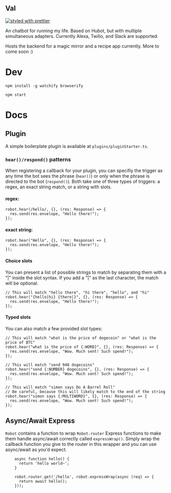 Val
----

[](https://circleci.com/gh/pcsforeducation/val.svg?style=shield&circle-token=:circle-token)
[![styled with
prettier](https://img.shields.io/badge/styled_with-prettier-ff69b4.svg)](https://github.com/prettier/prettier)

An chatbot for running my life. Based on Hubot, but with multiple simultaneous
adapters. Currently Alexa, Twilio, and Slack are supported.

Hosts the backend for a magic mirror and a recipe app currently. More to come soon :)

# Dev

    npm install -g watchify browserify

    npm start

# Docs

## Plugin

A simple boilerplate plugin is available at `plugins/pluginStarter.ts`.

### `hear()/respond()` patterns

When registering a callback for your plugin, you can specifiy the trigger as any time the bot sees the phrase (`hear()`) or only when the phrase is directed to the bot (`respond()`).
Both take one of three types of triggers: a regex, an exact string match, or a string with slots.

#### regex:

    robot.hear(/hello/, {}, (res: Response) => {
      res.send(res.envelope, "Hello there!");
    });

#### exact string:

    robot.hear("Hello", {}, (res: Response) => {
      res.send(res.envelope, "Hello there!");
    });

#### Choice slots
You can present a list of possible strings to match by separating them with a "|" inside the slot syntax. If you add a "|" as the last character, the match will be optional.

    // This will match "hello there", "hi there", "hello", and "hi"
    robot.hear("{hello|hi} {there|}", {}, (res: Response) => {
      res.send(res.envelope, "Hello there!");
    });

#### Typed slots
You can also match a few provided slot types:

    // This will match "what is the price of dogecoin" or "what is the price of BTC"
    robot.hear("what is the price of {:WORD}", {}, (res: Response) => {
      res.send(res.envelope, "Wow. Much sent! Such spend!");
    });

    // This will match "send 948 dogecoins"
    robot.hear("send {:NUMBER} dogecoins", {}, (res: Response) => {
      res.send(res.envelope, "Wow. Much sent! Such spend!");
    });

    // This will match "simon says Do A Barrel Roll"
    // Be careful, because this will likely match to the end of the string
    robot.hear("simon says {:MULTIWORD}", {}, (res: Response) => {
      res.send(res.envelope, "Wow. Much sent! Such spend!");
    });

## Async/Await Express

`Robot` contains a function to wrap `Robot.router` Express functions to make
them handle async/await correctly called `expressWrap()`. Simply wrap the
callback function you give to the router in this wrapper and you can use
async/await as you'd expect.

```
    async function hello() {
      return 'hello world~';
    }

    robot.router.get('/hello', robot.expressWrap(async (req) => {
      return await hello();
    }));
```
